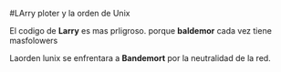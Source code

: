 #LArry ploter y la orden de Unix

El codigo de **Larry** es mas prligroso.
porque **baldemor** cada vez tiene masfolowers


Laorden lunix se enfrentara a **Bandemort** por la
neutralidad de la red.
